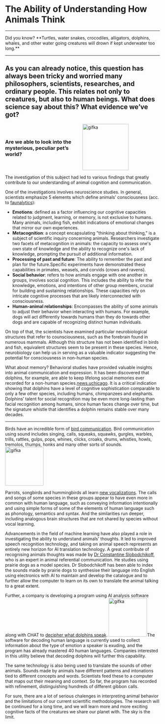 # The Ability of Understanding How Animals Think

<hr>
Did you know? **Turtles, water snakes, crocodiles, alligators, dolphins, whales, and other water going creatures will drown if kept underwater too long.**
<hr>

## As you can already notice, this question has always been tricky and worried many philosophers, scientists, researches, and ordinary people. This relates not only to creatures, but also to human beings. What does science say about this? What evidence we’ve got?

<!-- ### Are we able to look into the mysterious, peculiar pet’s world? <img width="150" alt="gifka" src="https://media.giphy.com/media/v1.Y2lkPTc5MGI3NjExand3dTk5eHJoOWwyeGpxZnlhYXBmbHJjMmNoNDgzY2FwNDBsNXVmYiZlcD12MV9pbnRlcm5hbF9naWZfYnlfaWQmY3Q9Zw/gI7jnnsNcBbTtS78L9/giphy.gif"> -->
<div style="display: flex; align-items: center; justify-content: space-between;">
  <div style="flex: 1;">
    <h3>Are we able to look into the mysterious, peculiar pet’s world?</h3>
  </div>
  <div style="flex: 1;">
    <img width="150" alt="gifka" src="https://media.giphy.com/media/v1.Y2lkPTc5MGI3NjExand3dTk5eHJoOWwyeGpxZnlhYXBmbHJjMmNoNDgzY2FwNDBsNXVmYiZlcD12MV9pbnRlcm5hbF9naWZfYnlfaWQmY3Q9Zw/gI7jnnsNcBbTtS78L9/giphy.gif">
  </div>
</div>

The investigation of this subject had led to various findings that greatly contribute to our understanding of animal cognition and communication.

One of the investigations involves neuroscience studies. In general, scientists emphasize 5 elements which define animals’ consciousness (acc. to [faunalytics](https://faunalytics.org/inside-animal-minds-review/)):

+ **Emotions**: defined as a factor influencing our cognitive capacities related to judgment, learning, or memory, is not exclusive to humans. Many animals, including fish, exhibit indications of emotional changes that mirror our own experiences.
+ **Metacognition**: a concept encapsulating "thinking about thinking," is a subject of scientific inquiry concerning animals. Researchers investigate two facets of metacognition in animals: the capacity to assess one's own state of knowledge and the ability to recognize one's lack of knowledge, prompting the pursuit of additional information.
+ **Processing of past and future**: The ability to remember the past and plan for the future.Specific experiments have demonstrated these capabilities in primates, weasels, and corvids (crows and ravens).
+ **Social behavior**: refers to how animals engage with one another in groups, involves social cognition. This includes the ability to infer the knowledge, emotions, and intentions of other group members, crucial for building and sustaining relationships. These capacities rely on intricate cognitive processes that are likely interconnected with consciousness.
+ **Human-animal relationships**: Encompasses the ability of some animals to adjust their behavior when interacting with humans. For example, dogs will act differently towards humans than they do towards other dogs and are capable of recognizing distinct human individuals.


On top of that, the scientists have examined particular neurobiological structures that refer to counsciousness, such as the forebrain found in numerous mammals. Although this structure has not been identified in birds and fish, equivalent structures seem to be present in these species. Hence, neurobiology can help us in  serving as a valuable indicator suggesting the potential for consciousness in non-human species.

What about memory? Behavioral studies have provided valuable insights into animal communication and expression. It has been discovered that dolphins, for example, are able to keep lifelong social memories ever recorded for a non-human species.[news.uchicago](https://news.uchicago.edu/story/dolphins-keep-lifelong-social-memories-longest-non-human-species). It is a critical indication showing that dolphins have a level of cognitive sophistication comparable to only a few other species, including humans, chimpanzees and elephants. Dolphins’ talent for social recognition may be even more long-lasting than facial recognition among humans, since human faces change over time, but the signature whistle that identifies a dolphin remains stable over many decades.
<hr>

Birds have an incredible form of [bird communication](https://www.wildernesscollege.com/bird-communication.html#:~:text=The%20voice%20is%20often%20the,many%20other%20sorts%20of%20sounds.). Bird communication using sound includes singing, calls, squeaks, squawks, gurgles, warbles, trills, rattles, gulps, pops, whines, clicks, croaks, drums, whistles, howls, tremolos, thumps, honks and many other sorts of sounds. <img width="125" alt="gifka" src="https://media.giphy.com/media/v1.Y2lkPTc5MGI3NjExaXNldGYwbmhlaW55dHhjZ2UyYXV3Z2c5Y2NqMnUydXNjYXM3cHliZyZlcD12MV9pbnRlcm5hbF9naWZfYnlfaWQmY3Q9Zw/JIJP1LCAtxzuCvmvIa/giphy.gif" allign="right">

Parrots, songbirds and hummingbirds all learn [new vocalizations](https://www.smithsonianmag.com/science-nature/do-birds-have-language-180979629/). The calls and songs of some species in these groups appear to have even more in common with human language, such as conveying information intentionally and using simple forms of some of the elements of human language such as phonology, semantics and syntax. And the similarities run deeper, including analogous brain structures that are not shared by species without vocal learning.

Advancements in the field of machine learning have also played a role in investigating the ability to understand animals' thoughts. It led to improved speech recognition technology, and taking on animal speech represents an entirely new horizon for AI translation technology. A great contribute of recognising animals thoughts was made by [Dr Constantine Slobodchikoff](https://www.electronicsforu.com/technology-trends/tech-focus/technology-enabling-communication-with-animals), who is an expert in animal referential communication. He studies using prairie dogs as a model species. Dr Slobodchikoff has been able to index the sounds made by prairie dogs to synthesise their language into English using electronics with AI to maintain and develop the catalogue and to further allow the computer to learn on its own to translate the animal talking to a great extent.

Further, a company is developing a program using AI analysis software along with CHAT to [decipher what dolphins speak](https://www.electronicsforu.com/technology-trends/tech-focus/technology-enabling-communication-with-animals). <img width="125" alt="gifka" src="https://media.giphy.com/media/v1.Y2lkPTc5MGI3NjExY2Jqa2RiOG43eDd5MDY4dnB6bG1zZHVnNjI2bWVmODZ0c2g0cDFzNyZlcD12MV9pbnRlcm5hbF9naWZfYnlfaWQmY3Q9Zw/V8XWjyulB0OCCOfYyE/giphy.giff" allign="right">The software for decoding human language is currently used to collect information about the type of emotion a speaker is exuding, and the program has already mastered 40 human languages. Companies interested in this utility believe that decoding dolphins will further this capability. 


The same technology is also being used to translate the sounds of other animals. Sounds made by animals have different patterns and intonations tied to different concepts and words. Scientists feed these to a computer that maps out their meaning and context. So far, the program has recorded with refinement, distinguishing hundreds of different gibbon calls.

For sure, there are a lot of serious chalenges in interpreting animal behavior and the limitations of our current scientific methodologies. The research will be continued for a long time, and we will learn more and more exciting cognitive facts of the creatures we share our planet with. The sky is the limit. 

